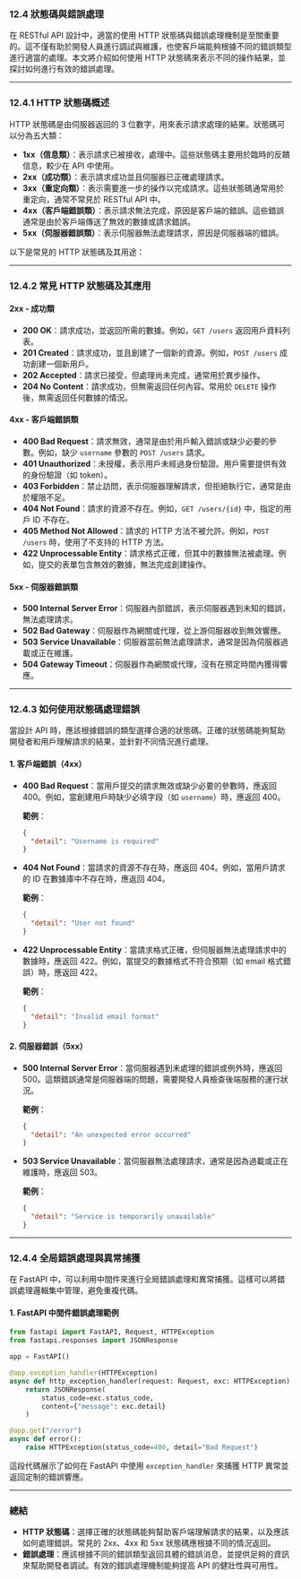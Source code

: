### **12.4 狀態碼與錯誤處理**

在 RESTful API 設計中，適當的使用 HTTP 狀態碼與錯誤處理機制是至關重要的。這不僅有助於開發人員進行調試與維護，也使客戶端能夠根據不同的錯誤類型進行適當的處理。本文將介紹如何使用 HTTP 狀態碼來表示不同的操作結果，並探討如何進行有效的錯誤處理。

---

### **12.4.1 HTTP 狀態碼概述**

HTTP 狀態碼是由伺服器返回的 3 位數字，用來表示請求處理的結果。狀態碼可以分為五大類：

- **1xx（信息類）**：表示請求已被接收，處理中。這些狀態碼主要用於臨時的反饋信息，較少在 API 中使用。
- **2xx（成功類）**：表示請求成功並且伺服器已正確處理請求。
- **3xx（重定向類）**：表示需要進一步的操作以完成請求。這些狀態碼通常用於重定向，通常不常見於 RESTful API 中。
- **4xx（客戶端錯誤類）**：表示請求無法完成，原因是客戶端的錯誤。這些錯誤通常是由於客戶端傳送了無效的數據或請求錯誤。
- **5xx（伺服器錯誤類）**：表示伺服器無法處理請求，原因是伺服器端的錯誤。

以下是常見的 HTTP 狀態碼及其用途：

---

### **12.4.2 常見 HTTP 狀態碼及其應用**

#### **2xx - 成功類**

- **200 OK**：請求成功，並返回所需的數據。例如，`GET /users` 返回用戶資料列表。
- **201 Created**：請求成功，並且創建了一個新的資源。例如，`POST /users` 成功創建一個新用戶。
- **202 Accepted**：請求已接受，但處理尚未完成，通常用於異步操作。
- **204 No Content**：請求成功，但無需返回任何內容。常用於 `DELETE` 操作後，無需返回任何數據的情況。

#### **4xx - 客戶端錯誤類**

- **400 Bad Request**：請求無效，通常是由於用戶輸入錯誤或缺少必要的參數。例如，缺少 `username` 參數的 `POST /users` 請求。
- **401 Unauthorized**：未授權，表示用戶未經過身份驗證。用戶需要提供有效的身份驗證（如 token）。
- **403 Forbidden**：禁止訪問，表示伺服器理解請求，但拒絕執行它，通常是由於權限不足。
- **404 Not Found**：請求的資源不存在。例如，`GET /users/{id}` 中，指定的用戶 ID 不存在。
- **405 Method Not Allowed**：請求的 HTTP 方法不被允許。例如，`POST /users` 時，使用了不支持的 HTTP 方法。
- **422 Unprocessable Entity**：請求格式正確，但其中的數據無法被處理。例如，提交的表單包含無效的數據，無法完成創建操作。

#### **5xx - 伺服器錯誤類**

- **500 Internal Server Error**：伺服器內部錯誤，表示伺服器遇到未知的錯誤，無法處理請求。
- **502 Bad Gateway**：伺服器作為網關或代理，從上游伺服器收到無效響應。
- **503 Service Unavailable**：伺服器當前無法處理請求，通常是因為伺服器過載或正在維護。
- **504 Gateway Timeout**：伺服器作為網關或代理，沒有在預定時間內獲得響應。

---

### **12.4.3 如何使用狀態碼處理錯誤**

當設計 API 時，應該根據錯誤的類型選擇合適的狀態碼。正確的狀態碼能夠幫助開發者和用戶理解請求的結果，並針對不同情況進行處理。

#### **1. 客戶端錯誤（4xx）**

- **400 Bad Request**：當用戶提交的請求無效或缺少必要的參數時，應返回 400。例如，當創建用戶時缺少必填字段（如 `username`）時，應返回 400。
  
  **範例**：
  ```json
  {
    "detail": "Username is required"
  }
  ```

- **404 Not Found**：當請求的資源不存在時，應返回 404。例如，當用戶請求的 ID 在數據庫中不存在時，應返回 404。
  
  **範例**：
  ```json
  {
    "detail": "User not found"
  }
  ```

- **422 Unprocessable Entity**：當請求格式正確，但伺服器無法處理請求中的數據時，應返回 422。例如，當提交的數據格式不符合預期（如 email 格式錯誤）時，應返回 422。
  
  **範例**：
  ```json
  {
    "detail": "Invalid email format"
  }
  ```

#### **2. 伺服器錯誤（5xx）**

- **500 Internal Server Error**：當伺服器遇到未處理的錯誤或例外時，應返回 500。這類錯誤通常是伺服器端的問題，需要開發人員檢查後端服務的運行狀況。
  
  **範例**：
  ```json
  {
    "detail": "An unexpected error occurred"
  }
  ```

- **503 Service Unavailable**：當伺服器無法處理請求，通常是因為過載或正在維護時，應返回 503。
  
  **範例**：
  ```json
  {
    "detail": "Service is temporarily unavailable"
  }
  ```

---

### **12.4.4 全局錯誤處理與異常捕獲**

在 FastAPI 中，可以利用中間件來進行全局錯誤處理和異常捕獲。這樣可以將錯誤處理邏輯集中管理，避免重複代碼。

#### **1. FastAPI 中間件錯誤處理範例**

```python
from fastapi import FastAPI, Request, HTTPException
from fastapi.responses import JSONResponse

app = FastAPI()

@app.exception_handler(HTTPException)
async def http_exception_handler(request: Request, exc: HTTPException):
    return JSONResponse(
        status_code=exc.status_code,
        content={"message": exc.detail}
    )

@app.get("/error")
async def error():
    raise HTTPException(status_code=400, detail="Bad Request")
```

這段代碼展示了如何在 FastAPI 中使用 `exception_handler` 來捕獲 HTTP 異常並返回定制的錯誤響應。

---

### **總結**

- **HTTP 狀態碼**：選擇正確的狀態碼能夠幫助客戶端理解請求的結果，以及應該如何處理錯誤。常見的 2xx、4xx 和 5xx 狀態碼應根據不同的情況返回。
- **錯誤處理**：應該根據不同的錯誤類型返回具體的錯誤消息，並提供足夠的資訊來幫助開發者調試。有效的錯誤處理機制能夠提高 API 的健壯性與可用性。
